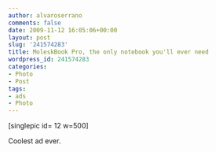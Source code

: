```yaml
---
author: alvaroserrano
comments: false
date: 2009-11-12 16:05:06+00:00
layout: post
slug: '241574283'
title: MoleskBook Pro, the only notebook you'll ever need
wordpress_id: 241574283
categories:
- Photo
- Post
tags:
- ads
- Photo
---
```


[singlepic id= 12 w=500]


Coolest ad ever.
